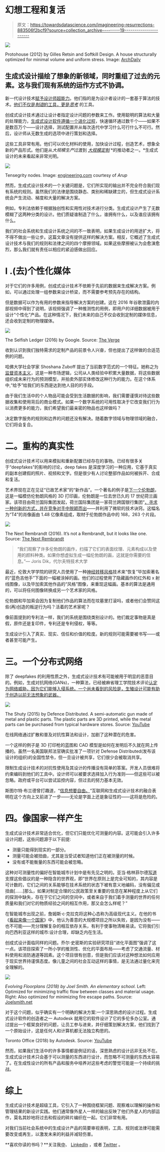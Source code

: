 # 幻想工程和复活

> 原文：<https://towardsdatascience.com/imagineering-resurrections-883506f2bcf9?source=collection_archive---------19----------------------->

![](img/10e4bf42bb0a26679e3b51af490167d1.png)

Protohouse (2012) by Gilles Retsin and Softkill Design. A house structurally optimized for minimal volume and uniform stress. Image: [ArchDaily](https://www.archdaily.com/335887/3-d-printing-protohouse-1-0-and-protohouse-2-0-softkill-design/5129808eb3fc4ba8500000b4-3-d-printing-protohouse-1-0-and-protohouse-2-0-softkill-design-image)

## 生成式设计描绘了想象的新领域，同时重组了过去的元素。这与我们现有系统的运作方式不协调。

新一代设计技术[赋予设计师超能力](https://www.dezeen.com/2017/02/06/generative-design-software-will-give-designers-superpowers-autodesk-university/)。他们指的是为设计者设计的一套基于算法的技术。[他们不仅是*制造*的工具，更是*思考*](https://www.e-flux.com/architecture/positions/175265/republics-of-makers/) 的工具。

创成式设计技术通过让设计者指定设计问题的参数来工作。使用聪明的算法和大量的处理能力，[生成式设计软件遵循一个进化过程](https://www.autodesk.co.uk/solutions/generative-design)，快速循环通过数千个——如果不是数百万个——设计选择，测试配置并从每次迭代中学习什么可行什么不可行。然后，设计师从无数生成的选项中进行策划和选择。

这些工具非常有用。他们可以优化材料的使用，加快设计过程，创造艺术，想象全新的产品形式。他们是从*大规模生产*过渡到 [*大规模定制*](https://www.e-flux.com/architecture/positions/175265/republics-of-makers/) *的推动者之一。*生成式设计的未来看起来非常光明。

![](img/89898a1bf188345d406bed348d340cab.png)

Tensegrity nodes. Image: [engineering.com](https://www.engineering.com/DesignSoftware/DesignSoftwareArticles/ArticleID/16973/Generative-Design-The-Road-to-Production.aspx) courtesy of *Arup*

然而，生成式设计技术的一个关键问题是，它们所实现的输出并不完全符合我们现有系统的规则。虽然我们的法律是围绕静态、类别和稀缺建立的，但生成式设计系统会产生流动、梯度和大量的解决方案。

例如，专利法依赖于根据独创性和实用性对技术进行分类。生成式设计产生了无数模糊了这两种分类的设计。他们质疑谁制造了什么，谁拥有什么，以及谁应该拥有什么。

我们的社会系统和生成设计系统之间的不一致表明，如果生成设计的用途扩大，将不得不做出一些让步。这篇文章没有提供这样的解决方案。相反，它概述了生成式设计技术与我们的规则和法律之间的四个摩擦领域。如果这些摩擦被认为会愈演愈烈，那么我们就有责任以相应的紧迫感做出回应。

# I .(去)个性化媒体

对于它们的许多用例，创成式设计技术不依赖于先前的数据来生成解决方案。例如，可以通过处理一组参数来设计桥梁，而不需要参考预先存在的结构。

但是数据可以作为有用的参数来指导解决方案的创建。这在 2016 年谷歌泄露的内部视频中得到了说明，该视频强调了一种推测性的用例，即用户的详细数据被用于设计“个性化”产品。在这种情况下，我们未来的自己不仅会收到定制的媒体信息，还会收到定制的物理媒体。

![](img/82c8b7b0c1611d05375d41f5902131d8.png)

The Selfish Ledger (2016) by Google. Source: [The Verge](https://www.theverge.com/2018/5/17/17344250/google-x-selfish-ledger-video-data-privacy)

收到认识到我们独特需求的定制产品的前景令人兴奋，但也提出了这样做的合适范例的问题。

哈佛大学社会学家 Shoshana Zuboff 提出了当前数字范式的一个特征。她称之为[监督资本主义](https://en.wikipedia.org/wiki/Surveillance_capitalism)，这是一种市场逻辑，公司从人类经验中积累大量数据，将这些数据组织成未来行为的预测模型，并拍卖外部实体修改这种行为的能力。在这个体系中,“给予”给我们的东西是达到他人目的的手段。

由于我们生活中的个人物品可能会受到生活数据的影响，我们需要谨慎对待这些数据收集和使用背后的商业模式。如果一个数字系统的可用性取决于它改变我们行为以消费更多的能力，我们希望我们最亲密的物品也这样做吗？

决定数字服务的规则和边界的问题还没有解决。随着数字领域与物理领域的融合，它们将会复合。

# 二。重构的真实性

创成式设计技术可以用来模拟和重新配置已经存在的事物。已经有很多关于“deepfakes”的影响的讨论，deep fakes 是深度学习的一种应用，它基于真实的副本创建假的照片、视频和文字。但是很少有人讨论整部作品如何被拆开、合成和复活。

艺术界现在正在见证“已故艺术家”的“新作品”。一个著名的例子是[下一个伦勃朗](https://www.nextrembrandt.com)，这是一幅模仿伦勃朗风格的 3D 打印画，伦勃朗是一位去世已久的 17 世纪荷兰画家。该项目由荷兰国际集团发起，荷兰国际集团是一家荷兰跨国银行集团“[，寻求一种创新的方式，并在竞争对手中脱颖而出](https://www.jwt.com/en/work/thenextrembrandt)——并利用了微软的技术诀窍。这幅名为“T4”的肖像画由 1.48 亿像素组成，取材于伦勃朗作品中的 168，263 个片段。

![](img/e9b06999a31ad34b1b89d7023f0e28cf.png)

The Next Rembrandt (2016). It’s not a Rembrandt, but it looks like one. Source: [The Next Rembrandt](https://www.nextrembrandt.com)

> “我们观察了许多伦勃朗的画作，扫描了它们的表面纹理、元素构成以及使用的颜料种类。如果你想虚拟生成一幅伦勃朗的画，这就是你需要的信息。”— Joris Dik，代尔夫特技术大学

最近，伦敦大学学院的研究人员使用了一种[神经转移风格](https://arxiv.org/abs/1909.05677)技术来“恢复”毕加索著名的“蓝色吉他手”下面的一幅被涂掉的画。他们的过程使用了隐藏画作的红外和 x 射线图像，以及毕加索其他作品的“风格”图像，来重现这幅画。基本的算法是通用的，可以将任何图像转换成另一个艺术家的风格。

伦勃朗和毕加索会因为复制他们作品的算法而在坟墓里打滚吗，或者他们会赞同这些(再)创造的叛逆行为吗？活着的艺术家呢？

像前面提到的专利法一样，我们的系统是围绕类别设计的。他们裁定事物是真是假，原件还是复印件，专利还是专利侵权，等等。

生成设计引入了真实、现实、信任和价值的粒度。新的规则可能需要被书写——或者甚至可能产生。

# 三。**一个**分布式网络

除了 deepfakes 的利用性质之外，生成式设计技术有可能被用于明显的恶意目的。例如，生成对抗网络(GANs)，一种算法，已经被麻省理工学院技术评论[认定为网络威胁，因为它们能够入侵系统。一个尚未看到的风险是，生殖设计可能有助于创造以前无法想象的武器。](https://www.technologyreview.com/s/612713/five-emerging-cyber-threats-2019/)

![](img/21a0a43dbfd562b2fad48371fc6f4c63.png)

The Shuty (2015) by Defence Distributed. A semi-automatic gun made of metal and plastic parts. The plastic parts are 3D printed, while the metal parts can be purchased from typical hardware stores. Source: [YouTube](https://www.youtube.com/watch?v=hgYk2h2b6Ng)

在线网络通过扩散和普及对抗性算法和设计，加剧了这种潜在的危害。

一个这样的例子是 3D 打印枪的蓝图和 CAD 模型是如何在发明后不久就在网上传播的。虽然一名美国联邦法官确实批准了一项针对 Defense Distributed(发布该设计的组织)的全国性禁令，但一旦设计被共享，它们很少会被取消共享。

限制生成设计技术的对抗性使用及其设计的传播没有简单的答案。开发人员很难将约束编码到他们的工具中。设计师可以被要求选择加入行为准则——但这些可以被忽略。政府或平台可以尝试监控内容，但过去的努力基本无效。

斯图尔特·布兰德曾打趣道，“[信息想要自由。](http://www.rogerclarke.com/II/IWtbF.html)“互联网和生成式设计技术的融合表明在这个方向上又前进了一步——无论是字面上还是象征性的——这将是危险的。

# 四。像国家一样产生

生成式设计技术非常适合优化，但它们只能优化可测量的内容。这可能会引入许多设计问题，这些问题源于以下前提:

*   测量只能得到现实的一部分。
*   测量可能会被扭曲，尤其是当受试者知道他们正在被测量的时候。
*   没有或不能衡量的东西可能会被忽略。

这种对可测量性的偏好在智能城市计划中是有先见之明的。亚当·格林菲尔德[写道](https://en.wikipedia.org/wiki/Radical_Technologies)支撑这些倡议的是一种隐含的世界观，即“世界在原则上是完全可知的，其内容是可计数的，它们之间的关系能够在技术系统的状态下被有意义地编码，没有偏见或扭曲[……]那么，如果对制定合理的公民政策至关重要的信息在某种程度上从它们的探测中缺失，存在于它们之间的空间中，或者来自于我们着手测量的世界的任何质量和我们对它的物质经验之间的相互作用，那又会怎么样呢？”

在智能城市出现之前，詹姆斯·c·克拉克将这种心态称为高级现代主义。在他的书《[看起来像一个国家](https://www.amazon.co.uk/Seeing-Like-State-Condition-Institution/dp/0300078153)》中，他认为善意的大规模项目之所以失败，是因为没有——也不可能——充分理解复杂的相互依存关系，有利于使事物清晰易读。它将我们引向巴西利亚这样的城市:设计合理，却缺乏内在生活。

创成式设计面临同样的问题。乔尔·史密斯的实验研究项目“进化平面图”强调了这一点。该项目探索了一所小学的推测性、优化的平面布局——考虑了交通流量、材料使用和消防通道等因素。这个项目很有创意，但是我们应该对这种想法如何应用于现实世界持谨慎态度。像儿童之间的社会互动这样的事情，是无法通过量化来完全理解的。

![](img/7e25b9a88a447eb29ab771fcde23856c.png)

*Evolving Floorplans (2018) by Joel Smith. An elementary school.* Left: Optimized for minimizing traffic flow between classes and material usage. Right: Also optimized for minimizing fire escape paths. Source: [Joelsmith.net](https://www.joelsimon.net/evo_floorplans.html)

对于这个问题，似乎确实有一个明确的解决方案:一个深思熟虑的设计过程。生成式设计软件的创造者之一 Autodesk 就用它的软件设计了它的多伦多办公室。通过提出一个框架良好的问题，让员工参与进来，并仔细策划解决方案，他们找到了一个原始设计，这是任何人和计算机都无法独立构思的。

Toronto Office (2018) by Autodesk. Source: [YouTube](https://www.youtube.com/watch?v=ZQmfgGKtlXQ)

然而，如果我们生活中的许多事情都是例证的话，深思熟虑的设计远非无处不在。生成式设计技术只会基于可以测量的东西进行设计，而忽略不可测量的东西太容易了。在生成性设计的所有产品和服务中培养对这些考虑的警觉可能是一个持续的挑战。

# 综上

生成式设计技术是超级工具，它引入了一种围绕框架问题、观察难以理解的操作和管理结果的新设计实践。他们通常像外星人一样的输出反映了他们外星人的内部运作，莫名其妙地将过去和假设的碎片编织在一起。它们非常有用。

对我们当前社会系统中的生成设计产品的简要审视表明，工具、规则或法律可能需要改变或再生，以激发未来的利益并减轻伤害。

**喜欢你读的书吗？**关注我[中](https://medium.com/@cneels)、 [LinkedIn](https://www.linkedin.com/in/chrisneels/) ，或者 [Twitter](https://twitter.com/chrneels) 。